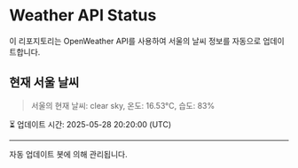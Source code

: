 
# Weather API Status

이 리포지토리는 OpenWeather API를 사용하여 서울의 날씨 정보를 자동으로 업데이트합니다.

## 현재 서울 날씨
> 서울의 현재 날씨: clear sky, 온도: 16.53°C, 습도: 83%

⏳ 업데이트 시간: 2025-05-28 20:20:00 (UTC)

---
자동 업데이트 봇에 의해 관리됩니다.
